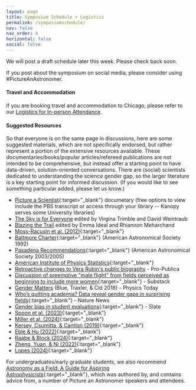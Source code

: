 ```yaml
---
layout: page
title: Symposium Schedule + Logistics
permalink: /symposiumschedule/
nav: false
nav_order: 4
horizontal: false
social: false
---
```


We will post a draft schedule later this week. Please check back soon. 

If you post about the symposium on social media, please consider using #PictureAnAstronomer.

#### Travel and Accommodation

If you are booking travel and accommodation to Chicago, please refer to our [Logistics for In-person Attendance](https://pictureanastronomer.github.io/registration).


#### Suggested Resources
So that everyone is on the same page in discussions, here are some suggested materials, which are not specifically endorsed, but rather represent a portion of the extensive resources available. These documentaries/books/popular articles/refereed publications are not intended to be comprehensive, but instead offer a starting point to have data-driven, solution-oriented conversations. There are (social) scientists dedicated to understanding the science gender gap, so the larger literature is a key starting point for informed discussion. (If you would like to see something particular added, please let us know.)

- [Picture a Scientist](https://www.pbs.org/wgbh/nova/video/picture-a-scientist/){:target="_blank"} documetary (free options to view include the PBS transcript or access through your library -- Kanopy serves some University libraries)
- [The Sky is for Everyone](https://press.princeton.edu/books/hardcover/9780691207100/the-sky-is-for-everyone?srsltid=AfmBOoqP1H9EcVnvSNwZ9MasOuizZFxhmYP9iRuxSGpypHEf9LBKltkP) edited by Virgina Trimble and David Weintraub
- [Blazing the Trail](https://www.amazon.com/Blazing-Trail-Essays-Leading-Science/dp/1482709430/ref=cm_cr_arp_d_product_top?ie=UTF8) edited by Emma Ideal and Rhiannon Meharchand
- [Moss-Racusin et al. (2012)](https://www.pnas.org/doi/full/10.1073/pnas.1211286109?trk=public_post_comment-text){:target="_blank"}
- [Baltmore Charter](https://www.stsci.edu/stsci/meetings/WiA/BaltoCharter.html){:target="_blank"} (American Astronomical Society 1992)
- [Pasadena Recommendations](https://aas.org/comms/cswa/news/pasadenarecs){:target="_blank"} (American Astronomical Society 2003/2005)
- [American Institute of Physics Statistics](https://ww2.aip.org/women-in-the-sciences){:target="_blank"}
- [Retroactive changes to Vera Rubin's public biography](https://www.propublica.org/article/vera-rubin-astronomer-dei-trump) - Pro-Publica
- [Discussion of preemptive "male flight" from fields perceived as beginning to include more women](https://celestemdavis.substack.com/p/why-boys-dont-go-to-college?triedRedirect=true){:target="_blank"} - Substack
- [Gender Matters](https://pubs.aip.org/physicstoday/article/71/3/40/933906/Gender-mattersEvidence-shows-that-patterns-of) (Blue, Traxler, & Cid 2018) - Physics Today
- [Who’s quitting academia? Data reveal gender gaps in surprising fields](https://www.nature.com/articles/d41586-025-00021-6){:target="_blank"} - Nature News
- [Gender bias in student evaluations](https://slate.com/human-interest/2018/03/student-evaluations-are-discriminatory-against-female-professors.html){:target="_blank"} - Slate
- [Spoon et al. (2023)](https://www.science.org/doi/10.1126/sciadv.adi2205){:target="_blank"}
- [Miller et al. (2024)](https://psycnet.apa.org/fulltext/2025-50489-001.html){:target="_blank"}
- [Kersey, Csumitta, & Cantlon (2019)](https://www.nature.com/articles/s41539-019-0057-x){:target="_blank"}
- [Eble & Hu (2022)](https://www.nature.com/articles/s41562-022-01331-9?fromPaywallRec=false){:target="_blank"}
- [Raabe & Block (2024)](https://www.tandfonline.com/doi/full/10.1080/14616696.2024.2349217){:target="_blank"}
- [Zheng, Yuan, & Ni (2022)](https://elifesciences.org/articles/78909){:target="_blank"}
- [Lopes (2024)](https://www.sciencedirect.com/science/article/pii/S0277539524001407){:target="_blank"}

For undergraduates/early graduate students, we also recommend [Astronomy as a Field: A Guide for Aspiring Astrophysicists](https://arxiv.org//abs/2312.04041){:target="_blank"}, which was authored by, and contains advice from, a number of Picture an Astronomer speakers and attendees.
